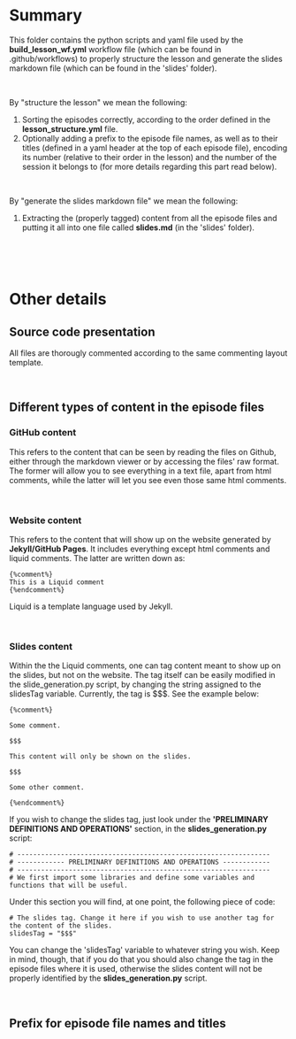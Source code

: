 # Summary
This folder contains the python scripts and yaml file used by the **build_lesson_wf.yml**
workflow file (which can be found in .github/workflows) to properly structure the lesson
and generate the slides markdown file (which can be found in the 'slides' folder).  

<br/>

By "structure the lesson" we mean the following:
1. Sorting the episodes correctly, according to the order defined in the **lesson_structure.yml** file.
2. Optionally adding a prefix to the episode file names, as well as to their titles (defined in a yaml header
at the top of each episode file), encoding its number (relative to their order in the lesson) and the number
of the session it belongs to (for more details regarding this part read below).

<br/>

By "generate the slides markdown file" we mean the following:
1. Extracting the (properly tagged) content from all the episode files and putting it all into one file called
**slides.md** (in the 'slides' folder).

<br/>
<br/>
<br/>

# Other details

## Source code presentation
All files are thorougly commented according to the same commenting layout template.

<br/>

## Different types of content in the episode files

### GitHub content

This refers to the content that can be seen by reading the files on Github, either through the markdown viewer or by accessing the
files' raw format. The former will allow you to see everything in a text file, apart from html comments, while the latter will let
you see even those same html comments.

<br/>

### Website content

This refers to the content that will show up on the website generated by **Jekyll/GitHub Pages**. It includes everything except html comments
and liquid comments. The latter are written down as:  

~~~
{%comment%}
This is a Liquid comment
{%endcomment%}
~~~

Liquid is a template language used by Jekyll.

<br/>

### Slides content

Within the the Liquid comments, one can tag content meant to show up on the slides, but not on the website. The tag itself can be easily
modified in the slide_generation.py script, by changing the string assigned to the slidesTag variable. Currently, the tag is $$$. See the example below:

~~~
{%comment%}

Some comment.

$$$

This content will only be shown on the slides.

$$$

Some other comment.

{%endcomment%}
~~~

If you wish to change the slides tag, just look under the **'PRELIMINARY DEFINITIONS AND OPERATIONS'** section, in the **slides_generation.py** script:

~~~
# ----------------------------------------------------------------
# ------------ PRELIMINARY DEFINITIONS AND OPERATIONS ------------
# ----------------------------------------------------------------
# We first import some libraries and define some variables and functions that will be useful.
~~~

Under this section you will find, at one point, the following piece of code:

~~~
# The slides tag. Change it here if you wish to use another tag for the content of the slides. 
slidesTag = "$$$"
~~~

You can change the 'slidesTag' variable to whatever string you wish. Keep in mind, though, that if you do that you should also change the tag in the
episode files where it is used, otherwise the slides content will not be properly identified by the **slides_generation.py** script.

<br/>

## Prefix for episode file names and titles


